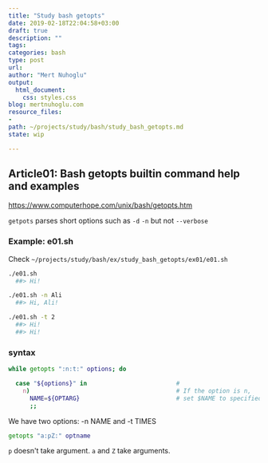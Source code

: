 ```yaml
---
title: "Study bash getopts"
date: 2019-02-18T22:04:58+03:00 
draft: true
description: ""
tags:
categories: bash
type: post
url:
author: "Mert Nuhoglu"
output:
  html_document:
    css: styles.css
blog: mertnuhoglu.com
resource_files:
- 
path: ~/projects/study/bash/study_bash_getopts.md
state: wip

---
```


## Article01: Bash getopts builtin command help and examples

https://www.computerhope.com/unix/bash/getopts.htm

`getpots` parses short options such as `-d` `-n` but not `--verbose`

### Example: e01.sh

Check `~/projects/study/bash/ex/study_bash_getopts/ex01/e01.sh`

``` bash
./e01.sh
  ##> Hi!

./e01.sh -n Ali
  ##> Hi, Ali!

./e01.sh -t 2
  ##> Hi!
  ##> Hi!
``` 

### syntax

``` bash
while getopts ":n:t:" options; do              
``` 

``` bash
  case "${options}" in                         # 
    n)                                         # If the option is n,
      NAME=${OPTARG}                           # set $NAME to specified value.
      ;;
``` 

We have two options: -n NAME and -t TIMES

``` bash
getopts "a:pZ:" optname
``` 

`p` doesn't take argument. `a` and `Z` take arguments.
